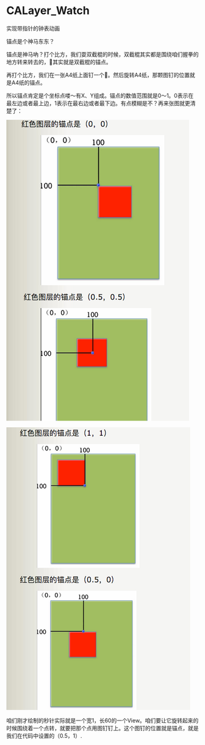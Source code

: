 # CALayer_Watch
实现带指针的钟表动画

锚点是个神马东东？

锚点是神马吶？打个比方，我们耍双截棍的时候，双截棍其实都是围绕咱们握拳的地方转来转去的，👊其实就是双截棍的锚点。

再打个比方，我们在一张A4纸上面钉一个📌。然后旋转A4纸，那颗图钉的位置就是A4纸的锚点。

所以锚点肯定是个坐标点喽～有X、Y组成。锚点的数值范围就是0～1。0表示在最左边或者最上边，1表示在最右边或者最下边。有点模糊是不？再来张图就更清楚了：

![](https://github.com/zpHao/CALayer_Watch/blob/master/Desktop/CALayer__Watch/2248583-ee71573a7d971847.png)

![](https://github.com/zpHao/CALayer_Watch/blob/master/Desktop/CALayer__Watch/2248583-d0ce4d6727df1b6f.png)

咱们刚才绘制的秒针实际就是一个宽1，长60的一个View。咱们要让它旋转起来的时候围绕着一个点转，就要把那个点用图钉钉上。这个图钉的位置就是锚点，就是我们在代码中设置的（0.5，1）.

